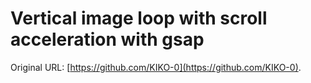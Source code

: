 # Vertical image loop with scroll acceleration with gsap
 Original URL: [https://github.com/KIKO-0](https://github.com/KIKO-0).

